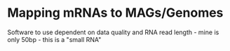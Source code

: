 # Mapping mRNAs to MAGs/Genomes

Software to use dependent on data quality and RNA read length - mine is only 50bp - this is a "small RNA"


